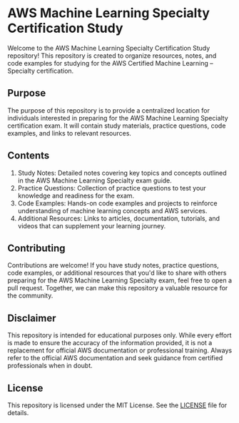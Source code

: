 # AWS Machine Learning Specialty Certification Study

Welcome to the AWS Machine Learning Specialty Certification Study repository! This repository is created to organize resources, notes, and code examples for studying for the AWS Certified Machine Learning – Specialty certification.

## Purpose
The purpose of this repository is to provide a centralized location for individuals interested in preparing for the AWS Machine Learning Specialty certification exam. It will contain study materials, practice questions, code examples, and links to relevant resources.

## Contents
1. Study Notes: Detailed notes covering key topics and concepts outlined in the AWS Machine Learning Specialty exam guide.
2. Practice Questions: Collection of practice questions to test your knowledge and readiness for the exam.
3. Code Examples: Hands-on code examples and projects to reinforce understanding of machine learning concepts and AWS services.
4. Additional Resources: Links to articles, documentation, tutorials, and videos that can supplement your learning journey.

## Contributing
Contributions are welcome! If you have study notes, practice questions, code examples, or additional resources that you'd like to share with others preparing for the AWS Machine Learning Specialty exam, feel free to open a pull request. Together, we can make this repository a valuable resource for the community.

## Disclaimer
This repository is intended for educational purposes only. While every effort is made to ensure the accuracy of the information provided, it is not a replacement for official AWS documentation or professional training. Always refer to the official AWS documentation and seek guidance from certified professionals when in doubt.

## License
This repository is licensed under the MIT License. See the [LICENSE](LICENSE) file for details.
